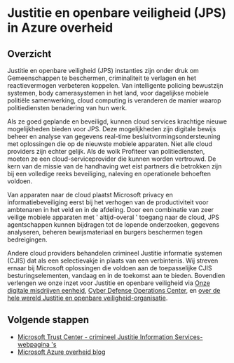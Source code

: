 <properties
    pageTitle="Azure overheid documentatie | Microsoft Azure"
    description="Dit biedt een vergelijking van de functies en de richtlijnen over het ontwikkelen van toepassingen voor de overheid Azure"
    services="Azure-Government"
    cloud="gov"
    documentationCenter=""
    authors="ryansoc"
    manager="zakramer"
    editor=""/>

<tags
    ms.service="multiple"
    ms.devlang="na"
    ms.topic="article"
    ms.tgt_pltfrm="na"
    ms.workload="azure-government"
    ms.date="10/17/2016"
    ms.author="ryansoc"/>


#  <a name="justice-and-public-safety-jps-in-azure-government"></a>Justitie en openbare veiligheid (JPS) in Azure overheid

## <a name="overview"></a>Overzicht

Justitie en openbare veiligheid (JPS) instanties zijn onder druk om Gemeenschappen te beschermen, criminaliteit te verlagen en het reactievermogen verbeteren koppelen. Van intelligente policing bewustzijn systemen, body camerasystemen in het land, voor dagelijkse mobiele politiële samenwerking, cloud computing is veranderen de manier waarop politiediensten benadering van hun werk.

Als ze goed geplande en beveiligd, kunnen cloud services krachtige nieuwe mogelijkheden bieden voor JPS. Deze mogelijkheden zijn digitale bewijs beheer en analyse van gegevens real-time besluitvormingsondersteuning met oplossingen die op de nieuwste mobiele apparaten. Niet alle cloud providers zijn echter gelijk. Als de wolk Profiteer van politiediensten, moeten ze een cloud-serviceprovider die kunnen worden vertrouwd. De kern van de missie van de handhaving wet eist partners die betrokken zijn bij een volledige reeks beveiliging, naleving en operationele behoeften voldoen.

Van apparaten naar de cloud plaatst Microsoft privacy en informatiebeveiliging eerst bij het verhogen van de productiviteit voor ambtenaren in het veld en in de afdeling. Door een combinatie van zeer veilige mobiele apparaten met ' altijd-overal ' toegang naar de cloud, JPS agentschappen kunnen bijdragen tot de lopende onderzoeken, gegevens analyseren, beheren bewijsmateriaal en burgers beschermen tegen bedreigingen.

Andere cloud providers behandelen crimineel Justitie informatie systemen (CJIS) dat als een selectievakje in plaats van een verbintenis. Wij streven ernaar bij Microsoft oplossingen die voldoen aan de toepasselijke CJIS besturingselementen, vandaag en in de toekomst aan te bieden. Bovendien verlengen we onze inzet voor Justitie en openbare veiligheid via <a href="http://news.microsoft.com/presskits/dcu/#sm.0000eqdq0pxj4ex3u272bevclb0uc#KwSv0iLdMkJerFly.97">Onze digitale misdrijven eenheid</a>, <a href="https://channel9.msdn.com/Blogs/Taste-of-Premier/Satya-Nadella-on-Cybersecurity">Cyber Defense Operations Center</a>, en <a href="https://enterprise.microsoft.com/en-us/industries/government/public-safety/">over de hele wereld Justitie en openbare veiligheid-organisatie</a>.

## <a name="next-steps"></a>Volgende stappen

- <a href="https://www.microsoft.com/en-us/TrustCenter/Compliance/CJIS">Microsoft Trust Center - crimineel Justitie Information Services-webpagina 's</a>
- <a href="https://blogs.msdn.microsoft.com/azuregov/">Microsoft Azure overheid blog</a>
